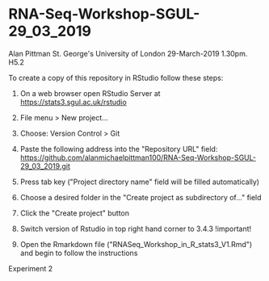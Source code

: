 # RNA-Seq-Workshop-SGUL-29_03_2019


Alan Pittman
St. George's University of London
29-March-2019
1.30pm. H5.2

To create a copy of this repository in RStudio follow these steps:

1. On a web browser open RStudio Server at https://stats3.sgul.ac.uk/rstudio
2. File menu > New project...
3. Choose: Version Control > Git
4. Paste the following address into the "Repository URL" field: https://github.com/alanmichaelpittman100/RNA-Seq-Workshop-SGUL-29_03_2019.git
5. Press tab key ("Project directory name" field will be filled automatically)
6. Choose a desired folder in the "Create project as subdirectory of..." field
7. Click the "Create project" button
8. Switch version of Rstudio in top right hand corner to 3.4.3 !important!


9. Open the Rmarkdown file ("RNASeq_Workshop_in_R_stats3_V1.Rmd") and begin to follow the instructions


Experiment 2
